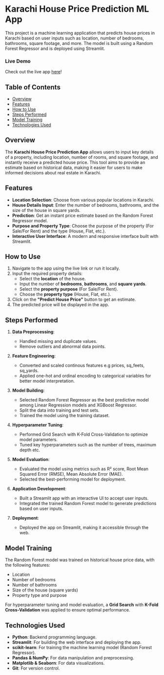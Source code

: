 # Karachi House Price Prediction ML App

This project is a machine learning application that predicts house prices in Karachi based on user inputs such as location, number of bedrooms, bathrooms, square footage, and more. The model is built using a Random Forest Regressor and is deployed using Streamlit.

### Live Demo

Check out the live app [here](https://karachi-house-price-prediction.streamlit.app)!

## Table of Contents
- [Overview](#overview)
- [Features](#features)
- [How to Use](#how-to-use)
- [Steps Performed](#steps-performed)
- [Model Training](#model-training)
- [Technologies Used](#technologies-used)

## Overview

The **Karachi House Price Prediction App** allows users to input key details of a property, including location, number of rooms, and square footage, and instantly receive a predicted house price. This tool aims to provide an estimate based on historical data, making it easier for users to make informed decisions about real estate in Karachi.

## Features

- **Location Selection**: Choose from various popular locations in Karachi.
- **House Details Input**: Enter the number of bedrooms, bathrooms, and the size of the house in square yards.
- **Prediction**: Get an instant price estimate based on the Random Forest Regressor model.
- **Purpose and Property Type**: Choose the purpose of the property (For Sale/For Rent) and the type (House, Flat, etc.).
- **Interactive User Interface**: A modern and responsive interface built with Streamlit.

## How to Use

1. Navigate to the app using the live link or run it locally.
2. Input the required property details:
   - Select the **location** of the house.
   - Input the number of **bedrooms**, **bathrooms**, and **square yards**.
   - Select the **property purpose** (For Sale/For Rent).
   - Choose the **property type** (House, Flat, etc.).
3. Click on the **"Predict House Price"** button to get an estimate.
4. The predicted price will be displayed in the app.

## Steps Performed

1. **Data Preprocessing**:
   - Handled missing and duplicate values.
   - Remove outliers and abnormal data points.
   
2. **Feature Engineering**:
   - Converted and scaled continous features e.g prices, sq_feets, sq_yards.
   - Applied one-hot and ordinal encoding to categorical variables for better model interpretation.

3. **Model Building**:
   - Selected Random Forest Regressor as the best predictive model among Linear Regression models and XGBoost Regressor.
   - Split the data into training and test sets.
   - Trained the model using the training dataset.

4. **Hyperparameter Tuning**:
   - Performed Grid Search with K-Fold Cross-Validation to optimize model parameters.
   - Tuned key hyperparameters such as the number of trees, maximum depth etc.

5. **Model Evaluation**:
   - Evaluated the model using metrics such as R² score, Root Mean Squared Error (RMSE), Mean Absolute Error (MAE).
   - Selected the best-performing model for deployment.

6. **Application Development**:
   - Built a Streamlit app with an interactive UI to accept user inputs.
   - Integrated the trained Random Forest model to generate predictions based on user inputs.

7. **Deployment**:
   - Deployed the app on Streamlit, making it accessible through the web.

## Model Training

The Random Forest model was trained on historical house price data, with the following features:
- Location
- Number of bedrooms
- Number of bathrooms
- Size of the house (square yards)
- Property type and purpose

For hyperparameter tuning and model evaluation, a **Grid Search** with **K-Fold Cross-Validation** was applied to ensure optimal performance.

## Technologies Used

- **Python**: Backend programming language.
- **Streamlit**: For building the web interface and deploying the app.
- **scikit-learn**: For training the machine learning model (Random Forest Regressor).
- **Pandas & NumPy**: For data manipulation and preprocessing.
- **Matplotlib & Seaborn**: For data visualizations.
- **Git**: For version control.